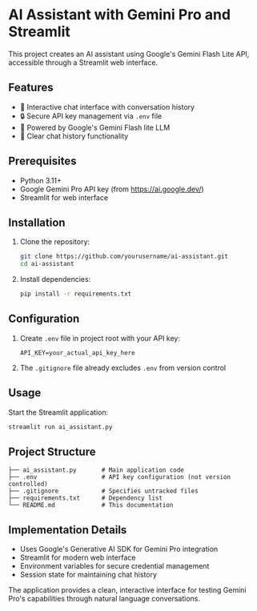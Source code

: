 # AI Assistant with Gemini Pro and Streamlit

This project creates an AI assistant using Google's Gemini Flash Lite API, accessible through a Streamlit web interface.

## Features
- 💬 Interactive chat interface with conversation history
- 🔒 Secure API key management via `.env` file
- 🧠 Powered by Google's Gemini Flash lite LLM
- 🧹 Clear chat history functionality

## Prerequisites
- Python 3.11+
- Google Gemini Pro API key (from https://ai.google.dev/)
- Streamlit for web interface

## Installation
1. Clone the repository:
   ```bash
   git clone https://github.com/yourusername/ai-assistant.git
   cd ai-assistant
   ```
2. Install dependencies:
   ```bash
   pip install -r requirements.txt
   ```

## Configuration
1. Create `.env` file in project root with your API key:
   ```env
   API_KEY=your_actual_api_key_here
   ```
2. The `.gitignore` file already excludes `.env` from version control

## Usage
Start the Streamlit application:
```bash
streamlit run ai_assistant.py
```

## Project Structure
```
├── ai_assistant.py       # Main application code
├── .env                  # API key configuration (not version controlled)
├── .gitignore            # Specifies untracked files
├── requirements.txt      # Dependency list
└── README.md             # This documentation
```

## Implementation Details
- Uses Google's Generative AI SDK for Gemini Pro integration
- Streamlit for modern web interface
- Environment variables for secure credential management
- Session state for maintaining chat history

The application provides a clean, interactive interface for testing Gemini Pro's capabilities through natural language conversations.

